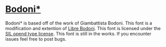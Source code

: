 [Bodoni*](http://indestructible-type.github.io/Bodoni.html)
========

Bodoni* is based off of the work of Giambattista Bodoni. This font is a modification and extention of [Libre Bodoni](https://github.com/impallari/Libre-Bodoni). This font is licensed under the [SIL opend type license](http://scripts.sil.org/cms/scripts/page.php?site_id=nrsi&id=OFL). This font is still in the works. If you encounter issues feel free to post bugs.
